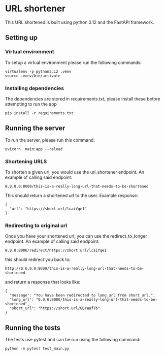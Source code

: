 # URL shortener
This URL shortened is built using python 3.12 and the FastAPI framework.

## Setting up
### Virtual environment
To setup a virtual environment please run the following commands:
```
virtualenv -p python3.12 .venv
source .venv/bin/activate
```
### Installing dependencies
The dependencies are stored in requirements.txt, please install these 
before attempting to run the app
```
pip install -r requirements.txt
```

## Running the server
To run the server, please run this command:

```
uvicorn  main:app --reload
```

### Shortening URLS
To shorten a given url, you would use the url_shortener endpoint.
An example of calling said endpoint:
```
0.0.0.0:8000/this-is-a-really-long-url-that-needs-to-be-shortened
```
This should return a shortened url to the user.
Example response:
```
{
  "url": "https://short.url/lcaiYqe1"
}
```

### Redirecting to original url
Once you have your shortened url, you can use the redirect_to_longer endpoint.
An example of calling said endpoint:
```
0.0.0:8000/redirect/https://short.url/lcaiYqe1
```

this should redirect you back to:
```
http://0.0.0.0:8000/this-is-a-really-long-url-that-needs-to-be-shortened
```

and return a response that looks like:
```
{
  "message": "You have been redirected to long_url from short_url.",
  "long_url": "0.0.0:8000/this-is-a-really-long-url-that-needs-to-be-shortened",
  "short_url": "https://short.url/GQYWafTb"
}
```

## Running the tests
The tests use pytest and can be run using the following command: 
```
python -m pytest test_main.py
```